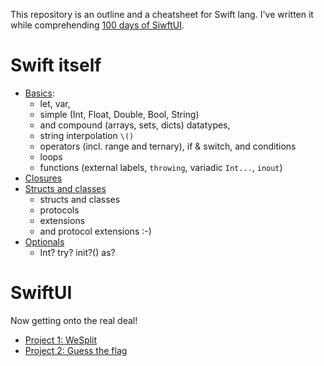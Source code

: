 This repository is an outline and a cheatsheet for Swift lang.
I've written it while comprehending [100 days of SiwftUI](https://www.hackingwithswift.com/100/swiftui).

# Swift itself
* [Basics](basics.md): 
  * let, var, 
  * simple (Int, Float, Double, Bool, String) 
  * and compound (arrays, sets, dicts) datatypes, 
  * string interpolation `\()`
  * operators (incl. range and ternary), if & switch, and conditions
  * loops
  * functions (external labels, `throwing`, variadic `Int...`, `inout`)
* [Closures](closures.md)
* [Structs and classes](structs.md)
  * structs and classes
  * protocols
  * extensions
  * and protocol extensions :-)
* [Optionals](optionals.md)
  * Int? try? init?() as?

# SwiftUI
Now getting onto the real deal!
* [Project 1: WeSplit](SwiftUI_project1.md)
* [Project 2: Guess the flag](SwiftUI_project2.md)
